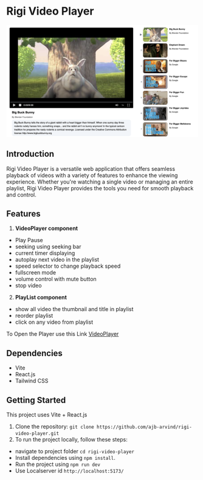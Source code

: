 # Rigi Video Player

![video player](./src/assets/mainpage.png)



## Introduction
Rigi Video Player is a versatile web application that offers seamless playback of videos with a variety of features to enhance the viewing experience. Whether you're watching a single video or managing an entire playlist, Rigi Video Player provides the tools you need for smooth playback and control.

## Features

1. **VideoPlayer component**
  - Play Pause
  - seeking using seeking bar
  - current timer displaying
  - autoplay next video in the playlist
  - speed selector to change playback speed
  - fullscreen mode
  - volume control with mute button
  - stop video 

2. **PlayList component**
  - show all video the thumbnail and title in playlist
  - reorder playlist
  - click on any video from playlist

To Open the Player use this Link [VideoPlayer](https://showtime-player.netlify.app/)

## Dependencies
- Vite
- React.js
- Tailwind CSS

## Getting Started
This project uses Vite + React.js
1. Clone the repository:
   ``git clone https://github.com/ajb-arvind/rigi-video-player.git``
2. To run the project locally, follow these steps:
  - navigate to project folder ``cd rigi-video-player``
  - Install dependencies using ``npm install``.
  - Run the project using ``npm run dev``
  - Use Localserver id ``http://localhost:5173/``


